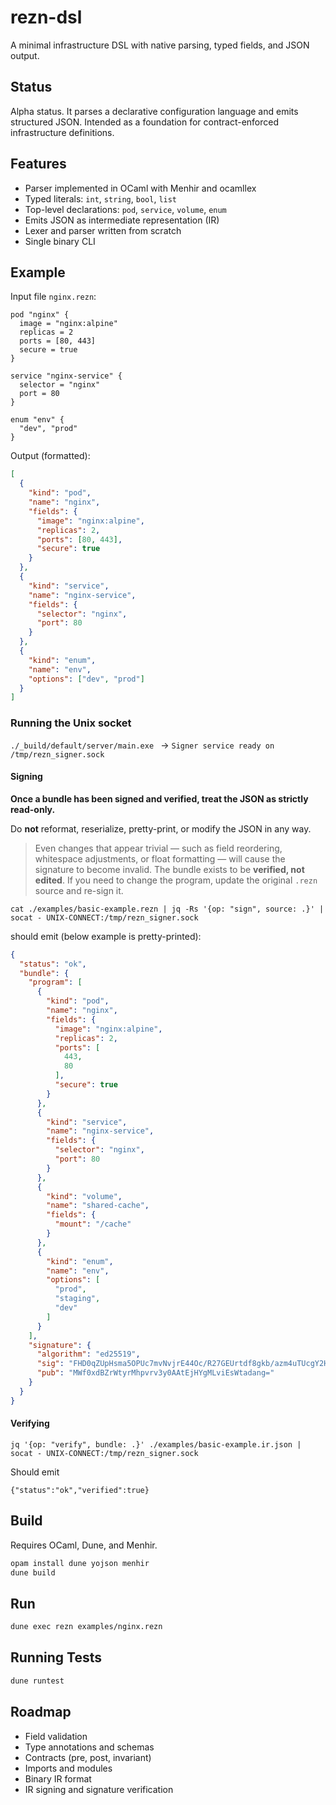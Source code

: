 # rezn-dsl

A minimal infrastructure DSL with native parsing, typed fields, and JSON output.

## Status

Alpha status. It parses a declarative configuration language and emits structured JSON. Intended as a foundation for contract-enforced infrastructure definitions.

## Features

- Parser implemented in OCaml with Menhir and ocamllex
- Typed literals: `int`, `string`, `bool`, `list`
- Top-level declarations: `pod`, `service`, `volume`, `enum`
- Emits JSON as intermediate representation (IR)
- Lexer and parser written from scratch
- Single binary CLI

## Example

Input file `nginx.rezn`:

```rezn
pod "nginx" {
  image = "nginx:alpine"
  replicas = 2
  ports = [80, 443]
  secure = true
}

service "nginx-service" {
  selector = "nginx"
  port = 80
}

enum "env" {
  "dev", "prod"
}
````

Output (formatted):

```json
[
  {
    "kind": "pod",
    "name": "nginx",
    "fields": {
      "image": "nginx:alpine",
      "replicas": 2,
      "ports": [80, 443],
      "secure": true
    }
  },
  {
    "kind": "service",
    "name": "nginx-service",
    "fields": {
      "selector": "nginx",
      "port": 80
    }
  },
  {
    "kind": "enum",
    "name": "env",
    "options": ["dev", "prod"]
  }
]
```

### Running the Unix socket

`./_build/default/server/main.exe ` -> `Signer service ready on /tmp/rezn_signer.sock`

#### Signing

**Once a bundle has been signed and verified, treat the JSON as strictly read-only.**

Do **not** reformat, reserialize, pretty-print, or modify the JSON in any way.

> Even changes that appear trivial — such as field reordering, whitespace adjustments,
> or float formatting — will cause the signature to become invalid. The bundle exists
> to be **verified, not edited**. If you need to change the program, update the original
> `.rezn` source and re-sign it.

`cat ./examples/basic-example.rezn | jq -Rs '{op: "sign", source: .}' | socat - UNIX-CONNECT:/tmp/rezn_signer.sock`

should emit (below example is pretty-printed):

```json
{
  "status": "ok",
  "bundle": {
    "program": [
      {
        "kind": "pod",
        "name": "nginx",
        "fields": {
          "image": "nginx:alpine",
          "replicas": 2,
          "ports": [
            443,
            80
          ],
          "secure": true
        }
      },
      {
        "kind": "service",
        "name": "nginx-service",
        "fields": {
          "selector": "nginx",
          "port": 80
        }
      },
      {
        "kind": "volume",
        "name": "shared-cache",
        "fields": {
          "mount": "/cache"
        }
      },
      {
        "kind": "enum",
        "name": "env",
        "options": [
          "prod",
          "staging",
          "dev"
        ]
      }
    ],
    "signature": {
      "algorithm": "ed25519",
      "sig": "FHD0qZUpHsma5OPUc7mvNvjrE44Oc/R27GEUrtdf8gkb/azm4uTUcgY2H9Szo4Otw3VlYLhOjZlErnEffv6oCA==",
      "pub": "MWf0xdBZrWtyrMhpvrv3y0AAtEjHYgMLviEsWtadang="
    }
  }
}
```

#### Verifying

`jq '{op: "verify", bundle: .}' ./examples/basic-example.ir.json | socat - UNIX-CONNECT:/tmp/rezn_signer.sock`

Should emit

`{"status":"ok","verified":true}`

## Build

Requires OCaml, Dune, and Menhir.

```bash
opam install dune yojson menhir
dune build
```

## Run

```bash
dune exec rezn examples/nginx.rezn
```

## Running Tests

```bash
dune runtest
````

## Roadmap

- Field validation
- Type annotations and schemas
- Contracts (pre, post, invariant)
- Imports and modules
- Binary IR format
- IR signing and signature verification


